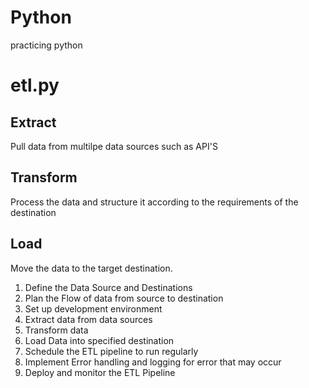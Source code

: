 # Python 

practicing python

# etl.py
## Extract
Pull data from multilpe data sources such as API'S

## Transform 
Process the data and structure it according to the requirements of the destination

## Load
Move the data to the target destination.


1. Define the Data Source and Destinations
2. Plan the Flow of data from source to destination
3. Set up development environment
4. Extract data from data sources
5. Transform data
6. Load Data into specified destination
7. Schedule the ETL pipeline to run regularly
8. Implement Error handling and logging for error that may occur
9. Deploy and monitor the ETL Pipeline


